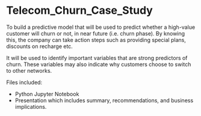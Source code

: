 # Telecom_Churn_Case_Study
To build a predictive model that will be used to predict whether a high-value customer will churn or not, in near future (i.e. churn phase). By knowing this, the company can take action steps such as providing special plans, discounts on recharge etc.

It will be used to identify important variables that are strong predictors of churn. These variables may also indicate why customers choose to switch to other networks.

Files included:
- Python Jupyter Notebook
- Presentation which includes summary, recommendations, and business implications.
